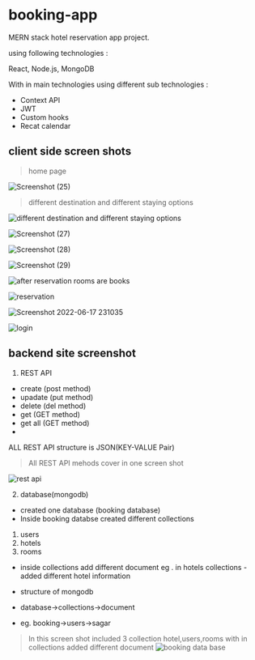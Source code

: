 # booking-app
MERN stack hotel reservation app project. 

using following technologies :

React, Node.js, MongoDB 

With in main technologies using  different sub technologies : 
- Context API
- JWT
- Custom hooks
- Recat calendar


## client side screen shots


>home page

![Screenshot (25)](https://user-images.githubusercontent.com/70846234/174345545-34ef4aab-f7fb-4fe2-9689-204c96ac5d17.png)

> different destination and different staying options
> 
![different destination and different staying options](https://user-images.githubusercontent.com/70846234/174349441-836a6a56-b91f-4eca-b621-9a3348fa62bd.png)

![Screenshot (27)](https://user-images.githubusercontent.com/70846234/174349497-17a1972a-ca9d-4eba-8349-f2e23167c831.png)

![Screenshot (28)](https://user-images.githubusercontent.com/70846234/174349505-639cf00c-4d73-4893-afc6-a62551f8af0f.png)

![Screenshot (29)](https://user-images.githubusercontent.com/70846234/174349507-a0c276ee-d528-4773-896d-5aab165422a9.png)

![after reservation rooms are books](https://user-images.githubusercontent.com/70846234/174349963-0532e6e2-7da3-44a4-8635-849473650fb4.png)

![reservation](https://user-images.githubusercontent.com/70846234/174349971-872d2b22-7ced-45e2-a6aa-2438f8cc06f4.png)

![Screenshot 2022-06-17 231035](https://user-images.githubusercontent.com/70846234/174350543-1eee889b-0b87-4586-b5f9-f6ec06f2d141.png)

![login](https://user-images.githubusercontent.com/70846234/174350532-ec59cfca-99f7-45ba-805b-4e76df46545d.png)

## backend site screenshot

1. REST API


- create (post method)
- upadate (put method)
- delete (del method)
- get (GET method)
- get all (GET method)
- 
ALL REST API structure is JSON(KEY-VALUE Pair)

>All REST API mehods cover in one screen shot

![rest api](https://user-images.githubusercontent.com/70846234/174351759-c31571a6-cb5e-4861-b2cf-d87f47ab8fcd.png)

2. database(mongodb)
- created one database (booking database)
- Inside booking databse created different collections
1. users
2. hotels
3. rooms
- inside collections add different document eg . in hotels collections - added different hotel information

- structure of mongodb
- database->collections->document
- eg. booking->users->sagar

>In this screen shot included 3 collection hotel,users,rooms with in collections added different document 
![booking data base](https://user-images.githubusercontent.com/70846234/174353603-649ac964-c667-42c4-b849-3c91b96e0052.png)



